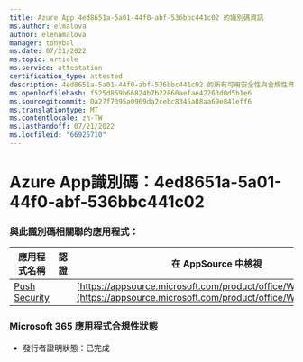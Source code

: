```yaml
---
title: Azure App 4ed8651a-5a01-44f0-abf-536bbc441c02 的識別碼資訊
ms.author: elmalova
author: elenamalova
manager: tonybal
ms.date: 07/21/2022
ms.topic: article
ms.service: attestation
certification_type: attested
description: 4ed8651a-5a01-44f0-abf-536bbc441c02 的所有可用安全性與合規性資訊。
ms.openlocfilehash: f525d859b66824b7b22860aefae42263d0d5b1e6
ms.sourcegitcommit: 0a27f7395a0969da2cebc8345a88aa69e841eff6
ms.translationtype: MT
ms.contentlocale: zh-TW
ms.lasthandoff: 07/21/2022
ms.locfileid: "66925710"
---
```

# <a name="azure-app-id-4ed8651a-5a01-44f0-abdf-536bbc441c02"></a>Azure App識別碼：4ed8651a-5a01-44f0-abf-536bbc441c02


### <a name="apps-associated-with-this-id"></a>與此識別碼相關聯的應用程式：
| **應用程式名稱** | **認證** | **在 AppSource 中檢視** |
|--------------|---------------|-----------------------|
| [Push Security](../forward/WA200002833.md) |  | [https://appsource.microsoft.com/product/office/WA200002833](https://appsource.microsoft.com/product/office/WA200002833) |

### <a name="microsoft-365-app-compliance-status"></a>Microsoft 365 應用程式合規性狀態
- 發行者證明狀態：已完成
